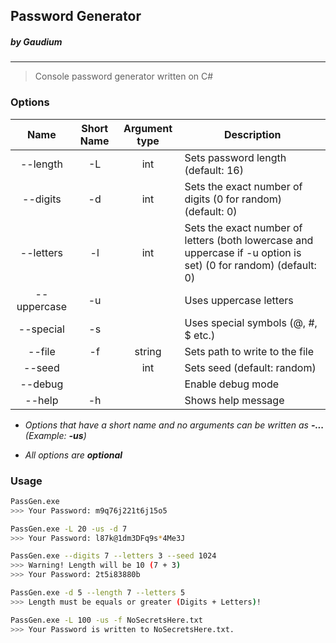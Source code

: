 ## Password Generator 
##### *by Gaudium*

------

>Console password generator written on C#

### Options

|    Name     | Short Name  | Argument type | Description                                                                                                     |
|:-----------:|:-----------:|:-------------:|-----------------------------------------------------------------------------------------------------------------|
|  --length   |     -L      |      int      | Sets password length (default: 16)                                                                              |                                                                   
|  --digits   |     -d      |      int      | Sets the exact number of digits (0 for random) (default: 0)                                                     |                                  
|  --letters  |     -l      |      int      | Sets the exact number of letters (both lowercase and uppercase if -u option is set) (0 for random) (default: 0) |
| --uppercase |     -u      |               | Uses uppercase letters                                                                                          |  
|  --special  |     -s      |               | Uses special symbols (@, #, $ etc.)                                                                             |  
|   --file    |     -f      |    string     | Sets path to write to the file                                                                                  |
|   --seed    |             |      int      | Sets seed (default: random)                                                                                     |
|   --debug   |             |               | Enable debug mode                                                                                               |
|   --help    |     -h      |               | Shows help message                                                                                              |


- *Options that have a short name and no arguments can be written as __-<opt1><opt2>...<optn>__ (Example: __-us__)*

- *All options are __optional__*

### Usage
``` sh
PassGen.exe 
>>> Your Password: m9q76j221t6j15o5

PassGen.exe -L 20 -us -d 7
>>> Your Password: l87k@1dm3DFq9s*4Me3J

PassGen.exe --digits 7 --letters 3 --seed 1024 
>>> Warning! Length will be 10 (7 + 3)
>>> Your Password: 2t5i83880b

PassGen.exe -d 5 --length 7 --letters 5
>>> Length must be equals or greater (Digits + Letters)!

PassGen.exe -L 100 -us -f NoSecretsHere.txt
>>> Your Password is written to NoSecretsHere.txt.
```